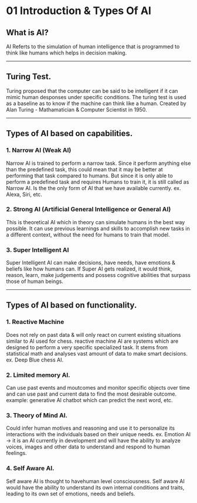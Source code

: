 # 01 Introduction & Types Of AI

## What is AI?

AI Referts to the simulation of human intelligence that is programmed to think like humans which helps in decision making.

---
## Turing Test.
Turing proposed that the computer can be said to be intelligent if it can mimic human desponses under specific conditions. 
The turing test is used as a baseline as to know if the machine can think like a human.
Created by Alan Turing - Mathamatician & Computer Scientist in 1950.

---
## Types of AI based on capabilities.

### 1. Narrow AI (Weak AI)
Narrow AI is trained to perform a narrow task.
Since it perform anything else than the predefined task, this could mean that it may be better at performing that task compared to humans.
But since it is only able to perform a predefined task and requires Humans to train it, it is still called as Narrow AI.
Is the the only form of AI that we have available currently.
ex. Alexa, Siri, etc.

### 2. Strong AI (Artificial General Intelligence or General AI)
This is theoretical AI which in theory can simulate humans in the best way possible.
It can use previous learnings and skills to accomplish new tasks in a different context, without the need for humans to train that model.

### 3. Super Intelligent AI
Super Intelligent AI can make decisions, have needs, have emotions & beliefs like how humans can.
If Super AI gets realized, it would think, reason, learn, make judgements and possess cognitive abilities that surpass those of human beings.

---
## Types of AI based on functionality.

### 1. Reactive Machine
Does not rely on past data & will only react on current existing situations similar to AI used for chess.
reactive machine AI are systems which are designed to perform a very specific specialized task. 
It stems from statistical math and analyses vast amount of data to make smart decisions.
ex. Deep Blue chess AI.

### 2. Limited memory AI.
Can use past events and moutcomes and monitor specific objects over time and can use past and current data to find the most desirable outcome.
example: generative AI chatbot which can predict the next word, etc.

### 3. Theory of Mind AI.
Could infer human motives and reasoning and use it to personalize its interactions with the individuals based on their unique needs.
ex. Emotion AI -> it is an AI currently in development and will have the ability to analyze voices, images and other data to understand and respond to human feelings.

### 4. Self Aware AI.
Self aware AI is thought to havehuman level consciousness.
Self aware AI would have the ability to understand its own internal conditions and traits, leading to its own set of emotions, needs and beliefs.


